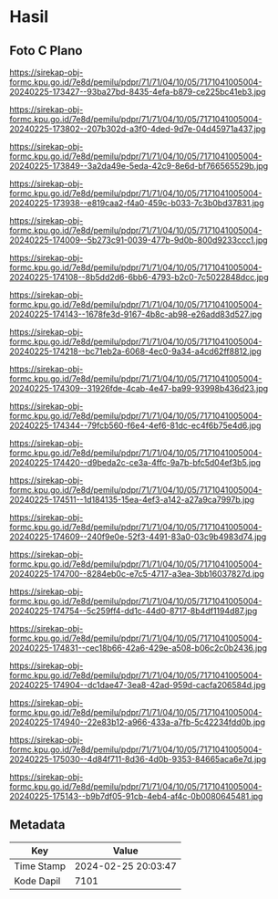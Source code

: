 # Hasil

## Foto C Plano

https://sirekap-obj-formc.kpu.go.id/7e8d/pemilu/pdpr/71/71/04/10/05/7171041005004-20240225-173427--93ba27bd-8435-4efa-b879-ce225bc41eb3.jpg

https://sirekap-obj-formc.kpu.go.id/7e8d/pemilu/pdpr/71/71/04/10/05/7171041005004-20240225-173802--207b302d-a3f0-4ded-9d7e-04d45971a437.jpg

https://sirekap-obj-formc.kpu.go.id/7e8d/pemilu/pdpr/71/71/04/10/05/7171041005004-20240225-173849--3a2da49e-5eda-42c9-8e6d-bf766565529b.jpg

https://sirekap-obj-formc.kpu.go.id/7e8d/pemilu/pdpr/71/71/04/10/05/7171041005004-20240225-173938--e819caa2-f4a0-459c-b033-7c3b0bd37831.jpg

https://sirekap-obj-formc.kpu.go.id/7e8d/pemilu/pdpr/71/71/04/10/05/7171041005004-20240225-174009--5b273c91-0039-477b-9d0b-800d9233ccc1.jpg

https://sirekap-obj-formc.kpu.go.id/7e8d/pemilu/pdpr/71/71/04/10/05/7171041005004-20240225-174108--8b5dd2d6-6bb6-4793-b2c0-7c5022848dcc.jpg

https://sirekap-obj-formc.kpu.go.id/7e8d/pemilu/pdpr/71/71/04/10/05/7171041005004-20240225-174143--1678fe3d-9167-4b8c-ab98-e26add83d527.jpg

https://sirekap-obj-formc.kpu.go.id/7e8d/pemilu/pdpr/71/71/04/10/05/7171041005004-20240225-174218--bc71eb2a-6068-4ec0-9a34-a4cd62ff8812.jpg

https://sirekap-obj-formc.kpu.go.id/7e8d/pemilu/pdpr/71/71/04/10/05/7171041005004-20240225-174309--31926fde-4cab-4e47-ba99-93998b436d23.jpg

https://sirekap-obj-formc.kpu.go.id/7e8d/pemilu/pdpr/71/71/04/10/05/7171041005004-20240225-174344--79fcb560-f6e4-4ef6-81dc-ec4f6b75e4d6.jpg

https://sirekap-obj-formc.kpu.go.id/7e8d/pemilu/pdpr/71/71/04/10/05/7171041005004-20240225-174420--d9beda2c-ce3a-4ffc-9a7b-bfc5d04ef3b5.jpg

https://sirekap-obj-formc.kpu.go.id/7e8d/pemilu/pdpr/71/71/04/10/05/7171041005004-20240225-174511--1d184135-15ea-4ef3-a142-a27a9ca7997b.jpg

https://sirekap-obj-formc.kpu.go.id/7e8d/pemilu/pdpr/71/71/04/10/05/7171041005004-20240225-174609--240f9e0e-52f3-4491-83a0-03c9b4983d74.jpg

https://sirekap-obj-formc.kpu.go.id/7e8d/pemilu/pdpr/71/71/04/10/05/7171041005004-20240225-174700--8284eb0c-e7c5-4717-a3ea-3bb16037827d.jpg

https://sirekap-obj-formc.kpu.go.id/7e8d/pemilu/pdpr/71/71/04/10/05/7171041005004-20240225-174754--5c259ff4-dd1c-44d0-8717-8b4df1194d87.jpg

https://sirekap-obj-formc.kpu.go.id/7e8d/pemilu/pdpr/71/71/04/10/05/7171041005004-20240225-174831--cec18b66-42a6-429e-a508-b06c2c0b2436.jpg

https://sirekap-obj-formc.kpu.go.id/7e8d/pemilu/pdpr/71/71/04/10/05/7171041005004-20240225-174904--dc1dae47-3ea8-42ad-959d-cacfa206584d.jpg

https://sirekap-obj-formc.kpu.go.id/7e8d/pemilu/pdpr/71/71/04/10/05/7171041005004-20240225-174940--22e83b12-a966-433a-a7fb-5c42234fdd0b.jpg

https://sirekap-obj-formc.kpu.go.id/7e8d/pemilu/pdpr/71/71/04/10/05/7171041005004-20240225-175030--4d84f711-8d36-4d0b-9353-84665aca6e7d.jpg

https://sirekap-obj-formc.kpu.go.id/7e8d/pemilu/pdpr/71/71/04/10/05/7171041005004-20240225-175143--b9b7df05-91cb-4eb4-af4c-0b0080645481.jpg


## Metadata

| Key        | Value               |
| ---------- | ------------------- |
| Time Stamp | 2024-02-25 20:03:47 |
| Kode Dapil | 7101                |



